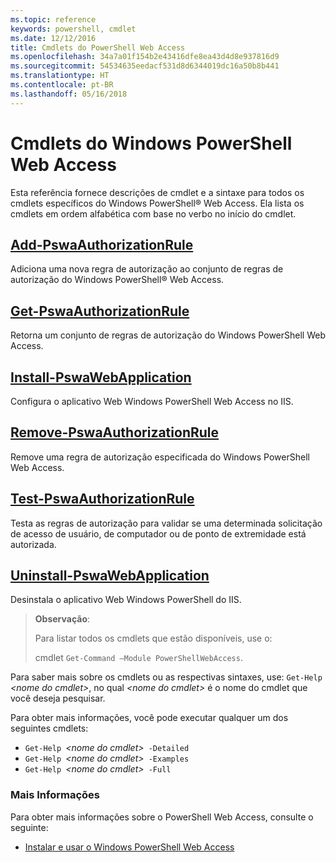 ```yaml
---
ms.topic: reference
keywords: powershell, cmdlet
ms.date: 12/12/2016
title: Cmdlets do PowerShell Web Access
ms.openlocfilehash: 34a7a01f154b2e43416dfe8ea43d4d8e937816d9
ms.sourcegitcommit: 54534635eedacf531d8d6344019dc16a50b8b441
ms.translationtype: HT
ms.contentlocale: pt-BR
ms.lasthandoff: 05/16/2018
---
```

# <a name="windows-powershell-web-access-cmdlets"></a>Cmdlets do Windows PowerShell Web Access

Esta referência fornece descrições de cmdlet e a sintaxe para todos os cmdlets específicos do Windows PowerShell® Web Access. Ela lista os cmdlets em ordem alfabética com base no verbo no início do cmdlet.

## <a name="add-pswaauthorizationruleadd-pswaauthorizationrulemd"></a>[Add-PswaAuthorizationRule](add-pswaauthorizationrule.md)

Adiciona uma nova regra de autorização ao conjunto de regras de autorização do Windows PowerShell® Web Access.

## <a name="get-pswaauthorizationruleget-pswaauthorizationrulemd"></a>[Get-PswaAuthorizationRule](get-pswaauthorizationrule.md)

Retorna um conjunto de regras de autorização do Windows PowerShell Web Access.

## <a name="install-pswawebapplicationinstall-pswawebapplicationmd"></a>[Install-PswaWebApplication](install-pswawebapplication.md)

Configura o aplicativo Web Windows PowerShell Web Access no IIS.

## <a name="remove-pswaauthorizationruleremove-pswaauthorizationrulemd"></a>[Remove-PswaAuthorizationRule](remove-pswaauthorizationrule.md)

Remove uma regra de autorização especificada do Windows PowerShell Web Access.

## <a name="test-pswaauthorizationruletest-pswaauthorizationrulemd"></a>[Test-PswaAuthorizationRule](test-pswaauthorizationrule.md)

Testa as regras de autorização para validar se uma determinada solicitação de acesso de usuário, de computador ou de ponto de extremidade está autorizada.

## <a name="uninstall-pswawebapplicationuninstall-pswawebapplicationmd"></a>[Uninstall-PswaWebApplication](uninstall-pswawebapplication.md)

Desinstala o aplicativo Web Windows PowerShell do IIS.

>**Observação**:
>
>Para listar todos os cmdlets que estão disponíveis, use o:
>
> cmdlet `Get-Command –Module PowerShellWebAccess`.

Para saber mais sobre os cmdlets ou as respectivas sintaxes, use: `Get-Help ` *&lt;nome do cmdlet&gt;*, no qual *&lt;nome do cmdlet&gt;* é o nome do cmdlet que você deseja pesquisar.

Para obter mais informações, você pode executar qualquer um dos seguintes cmdlets:

- `Get-Help `*&lt;nome do cmdlet&gt;*` -Detailed`
- `Get-Help `*&lt;nome do cmdlet&gt;*` -Examples`
- `Get-Help `*&lt;nome do cmdlet&gt;*` -Full`

### <a name="more-information"></a>Mais Informações

Para obter mais informações sobre o PowerShell Web Access, consulte o seguinte:

- [Instalar e usar o Windows PowerShell Web Access](../install-and-use-windows-powershell-web-access.md)